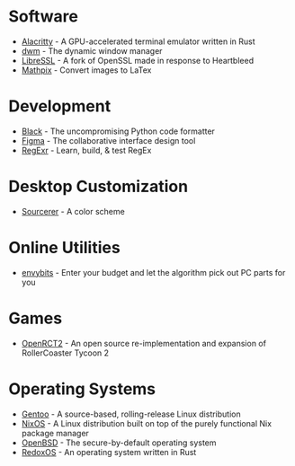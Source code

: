 # Software
* [Alacritty](../../../../jwilm/alacritty) - A GPU-accelerated terminal emulator written in Rust
* [dwm](https://dwm.suckless.org/) - The dynamic window manager
* [LibreSSL](https://libressl.org/) - A fork of OpenSSL made in response to Heartbleed
* [Mathpix](https://mathpix.com/) - Convert images to LaTex

# Development
* [Black](../../../../python/black) - The uncompromising Python code formatter
* [Figma](https://figma.com/) - The collaborative interface design tool
* [RegExr](https://regexr.com/) - Learn, build, & test RegEx

# Desktop Customization
* [Sourcerer](https://sourcerer.xero.nu/) - A color scheme

# Online Utilities
* [envybits](https://envybits.com/) - Enter your budget and let the algorithm pick out PC parts for you

# Games
* [OpenRCT2](https://openrct2.org/) - An open source re-implementation and expansion of RollerCoaster Tycoon 2

# Operating Systems
* [Gentoo](https://gentoo.org/) - A source-based, rolling-release Linux distribution
* [NixOS](https://nixos.org/) - A Linux distribution built on top of the purely functional Nix package manager
* [OpenBSD](https://openbsd.org/) - The secure-by-default operating system
* [RedoxOS](https://redox-os.org/) - An operating system written in Rust
